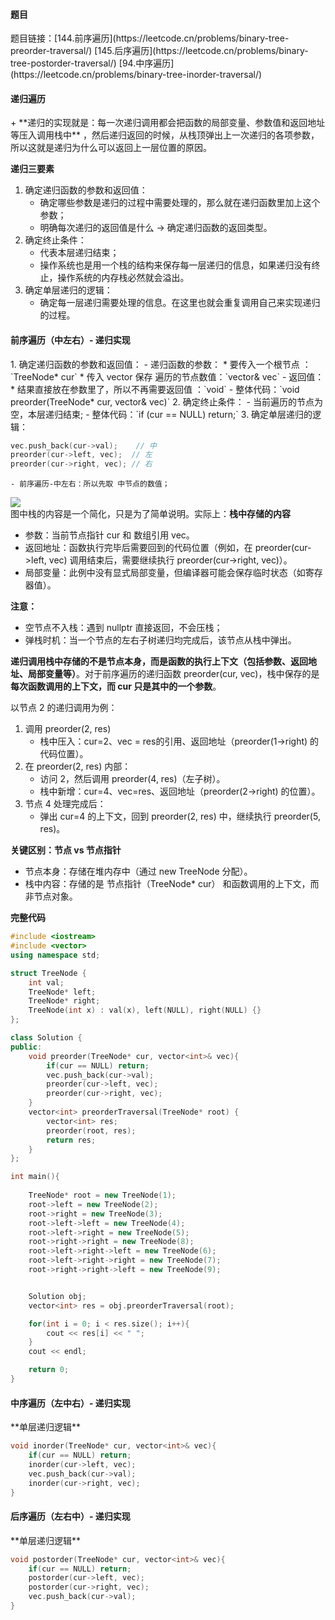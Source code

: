 <h4 id="vAlYw">题目</h4>
题目链接：[144.前序遍历](https://leetcode.cn/problems/binary-tree-preorder-traversal/)  
[145.后序遍历](https://leetcode.cn/problems/binary-tree-postorder-traversal/)  
[94.中序遍历](https://leetcode.cn/problems/binary-tree-inorder-traversal/)

<h4 id="sJxMb">递归遍历</h4>
+ **递归的实现就是：每一次递归调用都会把函数的局部变量、参数值和返回地址等压入调用栈中** ，然后递归返回的时候，从栈顶弹出上一次递归的各项参数，所以这就是递归为什么可以返回上一层位置的原因。



**递归三要素**

1. 确定递归函数的参数和返回值：
    - 确定哪些参数是递归的过程中需要处理的，那么就在递归函数里加上这个参数；
    - 明确每次递归的返回值是什么 -> 确定递归函数的返回类型。
2. 确定终止条件： 
    - 代表本层递归结束；
    - 操作系统也是用一个栈的结构来保存每一层递归的信息，如果递归没有终止，操作系统的内存栈必然就会溢出。
3. 确定单层递归的逻辑： 
    - 确定每一层递归需要处理的信息。在这里也就会重复调用自己来实现递归的过程。

<h4 id="QPMK9">前序遍历（中左右）- 递归实现</h4>
1. 确定递归函数的参数和返回值：
    - 递归函数的参数：
        * 要传入一个根节点 ：`TreeNode* cur`
        * 传入 vector 保存 遍历的节点数值：`vector<int>& vec`
    - 返回值：
        * 结果直接放在参数里了，所以不再需要返回值 ：`void`
    - 整体代码：`void preorder(TreeNode* cur, vector<int>& vec)`
2. 确定终止条件：
    - 当前遍历的节点为空，本层递归结束;
    - 整体代码：`if (cur == NULL) return;`
3. 确定单层递归的逻辑：

```cpp
vec.push_back(cur->val);    // 中
preorder(cur->left, vec);  // 左
preorder(cur->right, vec); // 右
```

    - 前序遍历-中左右：所以先取 中节点的数值；

![](http://cdn.notes.kamacoder.com/f1b58f00-1a9a-4745-af27-3dfed65cd573.png)  
图中栈的内容是一个简化，只是为了简单说明。实际上：**栈中存储的内容**

+ 参数：当前节点指针 cur 和 数组引用 vec。
+ 返回地址：函数执行完毕后需要回到的代码位置（例如，在 preorder(cur->left, vec) 调用结束后，需要继续执行 preorder(cur->right, vec)）。
+ 局部变量：此例中没有显式局部变量，但编译器可能会保存临时状态（如寄存器值）。

**注意：**

+ 空节点不入栈：遇到 nullptr 直接返回，不会压栈；
+ 弹栈时机：当一个节点的左右子树递归均完成后，该节点从栈中弹出。



 **递归调用栈中存储的不是节点本身，而是函数的执行上下文（包括参数、返回地址、局部变量等）**。对于前序遍历的递归函数 preorder(cur, vec)，栈中保存的是 **每次函数调用的上下文，而 cur 只是其中的一个参数**。

以节点 2 的递归调用为例：

1. 调用 preorder(2, res)
    - 栈中压入：cur=2、vec = res的引用、返回地址（preorder(1->right) 的代码位置）。
2. 在 preorder(2, res) 内部：
    - 访问 2，然后调用 preorder(4, res)（左子树）。
    - 栈中新增：cur=4、vec=res、返回地址（preorder(2->right) 的位置）。
3. 节点 4 处理完成后：
    - 弹出 cur=4 的上下文，回到 preorder(2, res) 中，继续执行 preorder(5, res)。

**关键区别：节点 vs 节点指针**

+ 节点本身：存储在堆内存中（通过 new TreeNode 分配）。
+ 栈中内容：存储的是 节点指针（TreeNode* cur） 和函数调用的上下文，而非节点对象。

**完整代码**

```cpp
#include <iostream>
#include <vector>
using namespace std;

struct TreeNode {
    int val;
    TreeNode* left;
    TreeNode* right;
    TreeNode(int x) : val(x), left(NULL), right(NULL) {}
};

class Solution {
public:
    void preorder(TreeNode* cur, vector<int>& vec){
        if(cur == NULL) return;
        vec.push_back(cur->val);
        preorder(cur->left, vec);
        preorder(cur->right, vec);
    }
    vector<int> preorderTraversal(TreeNode* root) {
        vector<int> res;
        preorder(root, res);
        return res;
    }
};

int main(){
    
    TreeNode* root = new TreeNode(1);
    root->left = new TreeNode(2);
    root->right = new TreeNode(3);
    root->left->left = new TreeNode(4);
    root->left->right = new TreeNode(5);
    root->right->right = new TreeNode(8);
    root->left->right->left = new TreeNode(6);
    root->left->right->right = new TreeNode(7);
    root->right->right->left = new TreeNode(9);


    Solution obj;
    vector<int> res = obj.preorderTraversal(root);

    for(int i = 0; i < res.size(); i++){
        cout << res[i] << " ";
    }
    cout << endl;

    return 0;
}
```

<h4 id="iyWBq">中序遍历（左中右）- 递归实现</h4>
**单层递归逻辑**

```cpp
void inorder(TreeNode* cur, vector<int>& vec){
    if(cur == NULL) return;
    inorder(cur->left, vec);
    vec.push_back(cur->val);
    inorder(cur->right, vec);
}
```

<h4 id="hQ0H6">后序遍历（左右中）- 递归实现</h4>
**单层递归逻辑**

```cpp
void postorder(TreeNode* cur, vector<int>& vec){
    if(cur == NULL) return;
    postorder(cur->left, vec);
    postorder(cur->right, vec);
    vec.push_back(cur->val);
}
```

